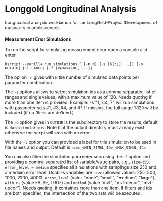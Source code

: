 # Longgold Longitudinal Analysis
Longitudinal analysis workbench for the LongGold-Project (Development of musicality in adolescence).

#### Measurement Error Simulations
To run the script for simulating measurement error open a console and enter

```
Rscript --vanilla run_simulations.R [-n N] [-s [K[:L],...]] [-o OUTDIR] [-l LABEL] [-f [VAR=VALUE, ...]]
```

The option ```-n``` gives with ```N``` the number of simulated data points per parameter combination. 

The ```-s``` options allows to select simulation ids as a comma-separated list of ranges and single values, with a maximum value of 120. Needs quoting if more than one item is provided. Example: -s "1, 3:4, 7" will run simulations with parameter sets #1, #3, #4, and #7. If missing, the full range 1:120 will be included (if no filters are defined.)

The ```-o``` option gives in ```OUTDIR``` is the subdirectory to store the results, default is ```data/simulations```. Note that the output directory must already exist otherwise the script will stop with an error.

With the ```-l``` option you can provided a label for this simulation to be used in file names and output. Default is ```simu_<MIN_SIMUL_ID>_<MAX_SIMUL_ID>```.

You can also filter the simulation parameter sets using the ```-f``` option and providing a comma-separated list of variable/value pairs, e.g., ```size=250, error_level = medium``` specifies all simulations with samplings size 250 and a medium error level.  Usables variables are ```size``` (allowed values: 250, 500, 1000, 2000, 4000), ```error_level``` (value "none", "small", "medium", "large"), ```with_na``` (value FALSE, TRUE) and ```method``` (value "mvt", "mvt-decor", "mvt-upcor"). Needs quoting, if containes more than one item. If filters and ids are both specified, the intersection of the two sets will be executed.
